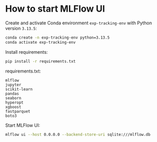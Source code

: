 # How to start MLFlow UI

Create and activate Conda environment `exp-tracking-env` with Python version `3.13.5`:

```Bash
conda create -n exp-tracking-env python=3.13.5
conda activate exp-tracking-env
```

Install requirements:

```Bash
pip install -r requirements.txt
```

requirements.txt:
```Text
mlflow
jupyter
scikit-learn
pandas
seaborn
hyperopt
xgboost
fastparquet
boto3
```

Start MLFlow UI:

```Bash
mlflow ui --host 0.0.0.0 --backend-store-uri sqlite:///mlflow.db
```
